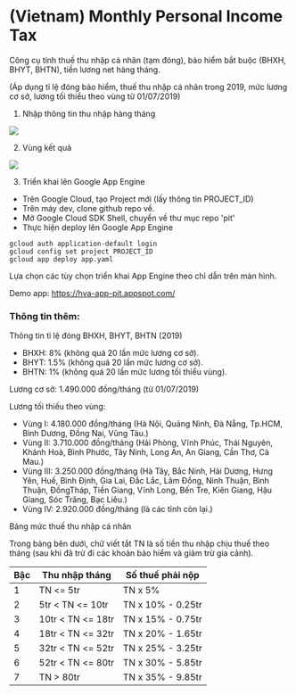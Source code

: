 # (Vietnam) Monthly Personal Income Tax

Công cụ tính thuế thu nhập cá nhân (tạm đóng), bảo hiểm bắt buộc (BHXH, BHYT, BHTN), tiền lương net hàng tháng.

(Áp dụng tỉ lệ đóng bảo hiểm, thuế thu nhập cá nhân trong 2019, mức lương cơ sở, lương tối thiểu theo vùng từ 01/07/2019)

1. Nhập thông tin thu nhập hàng tháng
   
![](https://i.imgur.com/pGHDDU8.png)

2. Vùng kết quả 
   
![](https://i.imgur.com/IQchPAC.png)

3. Triển khai lên Google App Engine

- Trên Google Cloud, tạo Project mới (lấy thông tin PROJECT_ID)
- Trên máy dev, clone github repo về.
- Mở Google Cloud SDK Shell, chuyển về thư mục repo 'pit'
- Thực hiện deploy lên Google App Engine

```
gcloud auth application-default login
gcloud config set project PROJECT_ID
gcloud app deploy app.yaml
```
Lựa chọn các tùy chọn triển khai App Engine theo chỉ dẫn trên màn hình.

Demo app: https://hva-app-pit.appspot.com/

### Thông tin thêm:
Thông tin tỉ lệ đóng BHXH, BHYT, BHTN (2019)
- BHXH: 8% (không quá 20 lần mức lương cơ sở).
- BHYT: 1.5% (không quá 20 lần mức lương cơ sở).
- BHTN: 1% (không quá 20 lần mức lương tối thiểu vùng).

Lương cơ sở: 1.490.000 đồng/tháng (từ 01/07/2019)

Lương tối thiếu theo vùng:
- Vùng I: 4.180.000 đồng/tháng (Hà Nội, Quảng Ninh, Đà Nẵng, Tp.HCM, Bình Dương, Đồng Nai, Vũng Tàu.)
- Vùng II: 3.710.000 đồng/tháng (Hải Phòng, Vĩnh Phúc, Thái Nguyên, Khánh Hoà, Bình Phước, Tây Ninh, Long An, An Giang, Cần Thơ, Cà Mau.)
- Vùng III: 3.250.000 đồng/tháng (Hà Tây, Bắc Ninh, Hải Dương, Hưng Yên, Huế, Bình Định, Gia Lai, Đắc Lắc, Lâm Đồng, Ninh Thuận, Bình Thuận, ĐồngTháp, Tiền Giang, Vĩnh Long, Bến Tre, Kiên Giang, Hậu Giang, Sóc Trăng, Bạc Liêu.)
- Vùng IV: 2.920.000 đồng/tháng (là các tỉnh còn lại.)

Bảng mức thuế thu nhập cá nhân

Trong bảng bên dưới, chữ viết tắt TN là số tiền thu nhập chịu thuế theo tháng (sau khi đã trừ đi các khoản bảo hiểm và giảm trừ gia cảnh).

Bậc | Thu nhập tháng | Số thuế phải nộp
--- | -------------- | ----------------
1 | TN <= 5tr | TN x 5%
2 | 5tr < TN <= 10tr | TN x 10% - 0.25tr
3 | 10tr < TN <= 18tr | TN x 15% - 0.75tr
4 | 18tr < TN <= 32tr | TN x 20% - 1.65tr
5 | 32tr < TN <= 52tr | TN x 25% - 3.25tr
6 | 52tr < TN <= 80tr | TN x 30% - 5.85tr
7 | TN > 80tr | TN x 35% - 9.85tr
